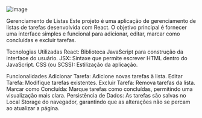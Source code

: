 ![image](https://github.com/user-attachments/assets/52654842-23e0-49d0-ab59-5ee927f30774)


Gerenciamento de Listas
Este projeto é uma aplicação de gerenciamento de listas de tarefas desenvolvida com React. O objetivo principal é fornecer uma interface simples e funcional para adicionar, editar, marcar como concluídas e excluir tarefas.

Tecnologias Utilizadas
  React: Biblioteca JavaScript para construção da interface do usuário.
  JSX: Sintaxe que permite escrever HTML dentro do JavaScript.
  CSS (ou SCSS): Estilização da aplicação.

Funcionalidades
  Adicionar Tarefa: Adicione novas tarefas à lista.
  Editar Tarefa: Modifique tarefas existentes.
  Excluir Tarefa: Remova tarefas da lista.
  Marcar como Concluída: Marque tarefas como concluídas, permitindo uma visualização mais clara.
  Persistência de Dados: As tarefas são salvas no Local Storage do navegador, garantindo que as alterações não se percam ao atualizar a página.
